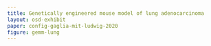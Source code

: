 ```yaml
---
title: Genetically engineered mouse model of lung adenocarcinoma
layout: osd-exhibit
paper: config-gaglia-mit-ludwig-2020
figure: gemm-lung
---
```

